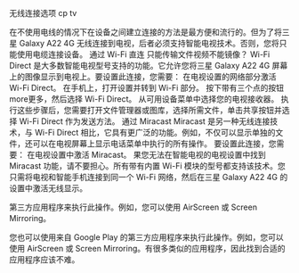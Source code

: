 无线连接选项 cp tv

在不使用电线的情况下在设备之间建立连接的方法是最方便和流行的。但为了将三星 Galaxy A22 4G 无线连接到电视，后者必须支持智能电视技术。否则，您将只能使用电缆连接设备。
通过 Wi-Fi 直连  只能传输文件视频不能镜像？
Wi-Fi Direct 是大多数智能电视型号支持的功能。它允许您将三星 Galaxy A22 4G 屏幕上的图像显示到电视上。要设置此连接，您需要：
在电视设置的网络部分激活 Wi-Fi Direct。
在手机上，打开设置并转到 Wi-Fi 部分。
按下带有三个点的按钮more更多，然后选择 Wi-Fi Direct。
从可用设备菜单中选择您的电视接收器。
执行这些步骤后，您需要打开文件管理器或图库，选择所需文件，单击共享按钮并选择 Wi-Fi Direct 作为发送方法。
通过 Miracast
Miracast 是另一种无线连接技术，与 Wi-Fi Direct 相比，它具有更广泛的功能。例如，不仅可以显示单独的文件，还可以在电视屏幕上显示电话菜单中执行的所有操作。
要设置此连接，您需要：
在电视设置中激活 Miracast。
果您无法在智能电视的电视设置中找到 Miracast 功能，请不要担心。所有带有内置 Wi-Fi 模块的型号都支持该技术。您只需将电视和智能手机连接到同一个 Wi-Fi 网络，然后在三星 Galaxy A22 4G 的设置中激活无线显示。

第三方应用程序来执行此操作。例如，您可以使用 AirScreen 或 Screen Mirroring。

您也可以使用来自 Google Play 的第三方应用程序来执行此操作。例如，您可以使用 AirScreen 或 Screen Mirroring。有很多类似的应用程序，因此找到合适的应用程序应该不难。
